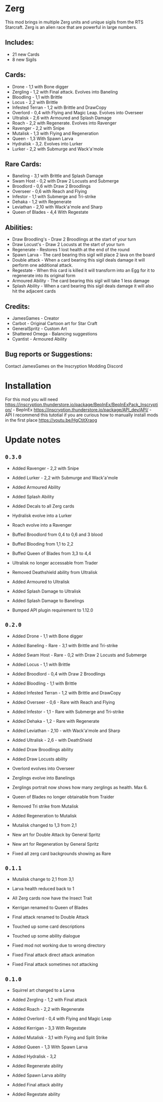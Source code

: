 # Zerg
This mod brings in multiple Zerg units and unique sigils from the RTS Starcraft.
Zerg is an alien race that are powerful in large numbers.

## Includes:
- 21 new Cards
- 8 new Sigils

## Cards:
- Drone - 1,1 with Bone digger
- Zergling - 1,2 with Final attack. Evolves into Baneling
- Bloodling - 1,1 with Brittle
- Locus - 2,2 with Brittle
- Infested Terran - 1,2 with Brittle and DrawCopy
- Overlord - 0,4 with Flying and Magic Leap. Evolves into Overseer
- Ultralisk - 2,6 with Armoured and Splash Damage
- Roach - 2,2 with Regenerate. Evolves into Ravenger
- Ravenger - 2,2 with Snipe
- Mutalisk - 1,3 with Flying and Regeneration
- Queen - 1,3 With Spawn Larva
- Hydralisk - 3,2. Evolves into Lurker
- Lurker - 2,2 with Submurge and Wack'a'mole

## Rare Cards:
- Baneling - 3,1 with Brittle and Splash Damage
- Swam Host - 0,2 with Draw 2 Locusts and Submerge
- Broodlord - 0,6 with Draw 2 Broodlings
- Overseer - 0,6 with Reach and Flying
- Infestor - 1,1 with Submerge and Tri-strike
- Dehaka - 1,2 with Regenerate
- Leviathan - 2,10 with Wack'a'mole and Sharp
- Queen of Blades - 4,4 With Regestate

## Abilities:
- Draw Broodling's - Draw 2 Broodlings at the start of your turn
- Draw Locust's - Draw 2 Locusts at the start of your turn
- Regenerate - Restores 1 lost health at the end of the round
- Spawn Larva - The card bearing this sigil will place 2 lava on the board
- Double attack - When a card bearing this sigil deals damage it will perform one additional attack.
- Regestate - When this card is killed it will transform into an Egg for it to regenerate into its original form
- Armoured Ability - The card bearing this sigil will take 1 less damage
- Splash Ability - When a card bearing this sigil deals damage it will also hit the adjacent cards

## Credits:
- JamesGames - Creator
- Carbot - Original Cartoon art for Star Craft
- GeneralSpritz - Custom Art
- Shattered Omega - Balancing suggestions
- Cyantist - Armoured Ability

## Bug reports or Suggestions:
Contact JamesGames on the Inscryption Modding Discord


# Installation
For this mod you will need
https://inscryption.thunderstore.io/package/BepInEx/BepInExPack_Inscryption/ - BepInEx
https://inscryption.thunderstore.io/package/API_dev/API/ - API
I recommend this tutotial if you are curious how to manually install mods in the first place https://youtu.be/HgCtjtXraog


# Update notes

## `0.3.0`
- Added Ravenger - 2,2 with Snipe
- Added Lurker - 2,2 with Submurge and Wack'a'mole

- Added Armoured Ability
- Added Splash Ability

- Added Decals to all Zerg cards

- Hydralisk evolve into a Lurker
- Roach evolve into a Ravenger
- Buffed Broodlord from 0,4 to 0,6 and 3 blood
- Buffed Blooding from 1,1 to 2,2
- Buffed Queen of Blades from 3,3 to 4,4
- Ultralisk no longer accessable from Trader
- Removed Deathshield ability from Ultralisk
- Added Armoured to Ultralisk
- Added Splash Damage to Ultralisk
- Added Splash Damage to Banelings

- Bumped API plugin requirement to 1.12.0


## `0.2.0`
- Added Drone - 1,1 with Bone digger
- Added Baneling - Rare - 3,1 with Brittle and Tri-strike
- Added Swam Host - Rare - 0,2 with Draw 2 Locusts and Submerge
- Added Locus - 1,1 with Brittle
- Added Broodlord - 0,4 with Draw 2 Broodlings
- Added Bloodling - 1,1 with Brittle
- Added Infested Terran - 1,2 with Brittle and DrawCopy
- Added Overseer - 0,6 - Rare with Reach and Flying
- Added Infestor - 1,1 - Rare with Submerge and Tri-strike
- Added Dehaka - 1,2 - Rare with Regenerate
- Added Leviathan - 2,10 - with Wack'a'mole and Sharp
- Added Ultralisk - 2,6 - with DeathShield

- Added Draw Broodlings ability
- Added Draw Locusts ability

- Overlord evolves into Overseer
- Zerglings evolve into Banelings
- Zerglings portrait now shows how many zerglings as health. Max 6.
- Queen of Blades no longer obtainable from Traider
- Removed Tri strike from Mutalisk
- Added Regeneration to Mutalisk
- Mutalisk changed to 1,3 from 2,1
- New art for Double Attack by General Spritz
- New art for Regeneration by General Spritz
- Fixed all zerg card backgrounds showing as Rare



## `0.1.1`
- Mutalisk change to 2,1 from 3,1
- Larva health reduced back to 1
- All Zerg cards now have the Insect Trait

- Kerrigan renamed to Queen of Blades
- Final attack renamed to Double Attack
- Touched up some card descriptions
- Touched up some ability dialogue

- Fixed mod not working due to wrong directory
- Fixed Final attack direct attack animation
- Fixed Final attack sometimes not attacking


## `0.1.0`
- Squirrel art changed to a Larva
- Added Zergling - 1,2 with Final attack
- Added Roach - 2,2 with Regenerate
- Added Overlord - 0,4 with Flying and Magic Leap
- Added Kerrigan - 3,3 With Regestate
- Added Mutalisk - 3,1 with Flying and Split Strike
- Added Queen - 1,3 With Spawn Larva
- Added Hydralisk - 3,2

- Added Regenerate ability
- Added Spawn Larva ability
- Added Final attack ability
- Added Regestate ability

